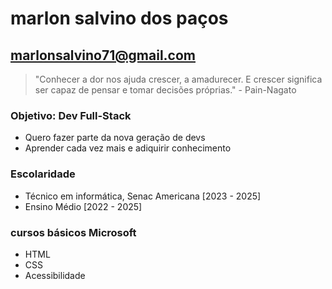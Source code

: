 # marlon salvino dos paços
 ## marlonsalvino71@gmail.com
 > "Conhecer a dor nos ajuda crescer, a amadurecer. E crescer significa ser capaz de pensar e tomar decisões próprias." - Pain-Nagato

### Objetivo: Dev Full-Stack
- Quero fazer parte da nova geração de devs 
- Aprender cada vez mais e adiquirir conhecimento

### Escolaridade 
 - Técnico em informática, Senac Americana [2023 - 2025]
 - Ensino Médio [2022 - 2025]
 
### cursos básicos Microsoft
- HTML 
- CSS
- Acessibilidade 